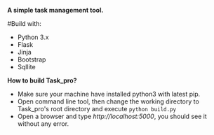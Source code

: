**A simple task management tool.**

#Build with:
- Python 3.x 
- Flask
- Jinja
- Bootstrap
- Sqllite

**How to build Task_pro?**
- Make sure your machine have installed python3 with latest pip.
- Open command line tool, then change the working directory to Task_pro's root directory and execute `python build.py`
- Open a browser and type *http://localhost:5000*, you should see it without any error. 